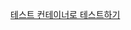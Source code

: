 


[테스트 컨테이너로 테스트하기](https://hogwart-scholars.tistory.com/entry/Spring-Boot-%ED%85%8C%EC%8A%A4%ED%8A%B8-%EC%BB%A8%ED%85%8C%EC%9D%B4%EB%84%88%EB%A1%9C-%ED%85%8C%EC%8A%A4%ED%8A%B8%ED%95%98%EA%B8%B0)